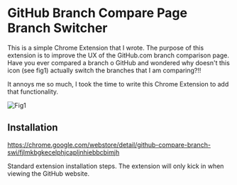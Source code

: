 # GitHub Branch Compare Page Branch Switcher

This is a simple Chrome Extension that I wrote. The purpose of this extension is to improve the UX of the GitHub.com branch comparison page. Have you ever compared a branch o GitHub and wondered why doesn't this icon (see fig1) actually switch the branches that I am comparing?!!

It annoys me so much, I took the time to write this Chrome Extension to add that functionality.

![Fig1](https://glenhughes.me/projects/github-branch-switcher/screen1.jpg)

## Installation

https://chrome.google.com/webstore/detail/github-compare-branch-swi/fjlmkbgkecelphjcapljnhiebbcbimjh

Standard extension installation steps. The extension will only kick in when viewing the GitHub website.